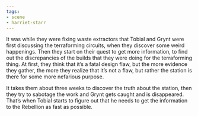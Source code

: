 ```yaml
---
tags:
- scene
- harriet-starr
---
```


It was while they were fixing waste extractors that Tobial and Grynt
were first discussing the terraforming circuits, when they discover some
weird happenings. Then they start on their quest to get more
information, to find out the discrepancies of the builds that they were
doing for the terraforming thing. At first, they think that it’s a fatal
design flaw, but the more evidence they gather, the more they realize
that it’s not a flaw, but rather the station is there for some more
nefarious purpose.

It takes them about three weeks to discover the truth about the station,
then they try to sabotage the work and Grynt gets caught and is
disappeared. That’s when Tobial starts to figure out that he needs to
get the information to the Rebellion as fast as possible.
